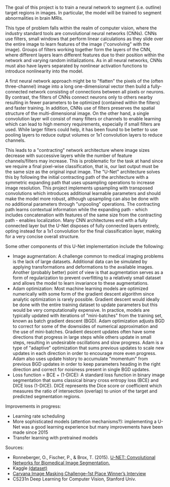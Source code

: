 The goal of this project is to train a neural network to segment (i.e. outline) target regions in images. In particular, the model will be trained to segment abnormalities in brain MRIs.

This type of problem falls within the realm of computer vision, where the industry standard tools are convolutional neural networks (CNNs). CNNs use filters, small windows that perform linear calculations as they slide over the entire image to learn features of the image ("convolving" with the image). Groups of filters working together form the layers of the CNN, where different layers learn different features due to their position within the network and varying random initializations. As in all neural networks, CNNs must also have layers separated by nonlinear activation functions to introduce nonlinearity into the model.

A first neural network approach might be to "flatten" the pixels of the (often three-channel) image into a long one-dimensional vector then build a fully-connected network consisting of connections between all pixels or neurons. By contrast, the filters of CNNs connect neurons only to others nearby resulting in fewer parameters to be optimized (contained within the filters) and faster training. In addition, CNNs use of filters preserves the spatial structure of the multi-dimensional image. On the other hand, a single convolution layer will consist of many filters or channels to enable learning which can lead to high memory requirements, especially if small filters are used. While larger filters could help, it has been found to be better to use pooling layers to reduce output volumes or 1x1 convolution layers to reduce channels.

This leads to a "contracting" network architecture where image sizes decrease with successive layers while the number of feature channels/filters may increase. This is problematic for the task at hand since we require a final pixel-wise classification, that is, our last output must be the same size as the original input image. The "U-Net" architecture solves this by following the initial contracting path of the architecture with a symmetric expanding path that uses upsampling operations to increase image resolution. This project implements upsampling with transposed convolutions which introduces additional learnable parameters and should make the model more robust, although upsampling can also be done with no additional parameters through "unpooling" operations. The contracting path learns contextual information while the expanding path - which includes concatenation with features of the same size from the contracting path - enables localization. Many CNN architectures end with a fully connected layer but the U-Net disposes of fully connected layers entirely, opting instead for a 1x1 convolution for the final classification layer, making for a very concise overall structure.

Some other components of this U-Net implementation include the following:
* Image augmentation: A challenge common to medical imaging problems is the lack of large datasets. Additional data can be simulated by applying transformations and deformations to the available images. Another (probably better) point of view is that augmentation serves as a form of regularization to prevent overfitting to a relatively small dataset and allows the model to learn invariance to these augmentations.
* Adam optimization: Most machine learning models are optimized numerically with some form of the gradient descent algorithm since analytic optimization is rarely possible. Gradient descent would ideally be done with the entire training dataset to update parameters but this would be very computationally expensive. In practice, models are typically updated with iterations of "mini-batches" from the training set, known as batch gradient descent (BGD). Adam optimization adjusts BGD to correct for some of the downsides of numerical approximation and the use of mini-batches.
Gradient descent updates often have some directions that progress in large steps while others update in small steps, resulting in undesirable oscillations and slow progress. Adam is a type of "adaptive" optimization that sums previous updates to scale new updates in each direction in order to encourage more even progress.
Adam also uses update history to accumulate "momentum" from previous BGD updates in order to keep parameters heading in the right direction and correct for noisiness present in single BGD updates.
* Loss function = BCE + (1-DICE): A standard loss function in binary image segmentation that sums classical binary cross entropy loss (BCE) and DICE loss (1-DICE). DICE represents the Dice score or coefficient which measures the ratio of intersection (overlap) to union of the target and predicted segmentation regions.

Improvements in progress:
* Learning rate scheduling
* More sophisticated models (attention mechanisms?): implementing a U-Net was a good learning experience but many improvements have been made since 2015
* Transfer learning with pretrained models
 
Sources:
* Ronneberger, O., Fischer, P., & Brox, T. (2015). [U-NET: Convolutional Networks for Biomedical Image Segmentation.](https://arxiv.org/pdf/1505.04597.pdf)
* Kaggle [(dataset)](https://www.kaggle.com/datasets/mateuszbuda/lgg-mri-segmentation/data)
* [Carvana Image Masking Challenge–1st Place Winner’s Interview](https://www.medium.com/kaggle-blog/carvana-image-masking-challenge-1st-place-winners-interview-78fcc5c887a8)
* CS231n Deep Learning for Computer Vision, Stanford Univ.


